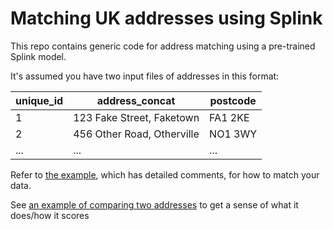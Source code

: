 # Matching UK addresses using Splink

This repo contains generic code for address matching using a pre-trained Splink model.

It's assumed you have two input files of addresses in this format:

| unique_id | address_concat               | postcode  |
|-----------|------------------------------|-----------|
| 1         | 123 Fake Street, Faketown    | FA1 2KE   |
| 2         | 456 Other Road, Otherville   | NO1 3WY   |
| ...       | ...                          | ...       |

Refer to [the example](example.py), which has detailed comments, for how to match your data.

See [an example of comparing two addresses](example_compare_two.py) to get a sense of what it does/how it scores